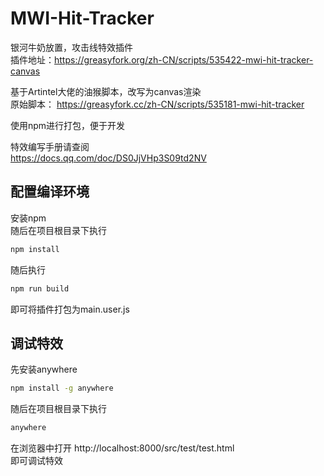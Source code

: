 # MWI-Hit-Tracker

银河牛奶放置，攻击线特效插件  
插件地址：https://greasyfork.org/zh-CN/scripts/535422-mwi-hit-tracker-canvas

基于Artintel大佬的油猴脚本，改写为canvas渲染  
原始脚本： https://greasyfork.cc/zh-CN/scripts/535181-mwi-hit-tracker

使用npm进行打包，便于开发

特效编写手册请查阅  
https://docs.qq.com/doc/DS0JjVHp3S09td2NV


## 配置编译环境

安装npm  
随后在项目根目录下执行  

```sh
npm install
```

随后执行

```sh
npm run build
```

即可将插件打包为main.user.js

## 调试特效

先安装anywhere

```sh
npm install -g anywhere
```

随后在项目根目录下执行

```sh
anywhere
```

在浏览器中打开 http://localhost:8000/src/test/test.html  
即可调试特效
